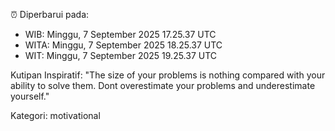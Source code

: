 ⏰ Diperbarui pada:
- WIB: Minggu, 7 September 2025 17.25.37 UTC
- WITA: Minggu, 7 September 2025 18.25.37 UTC
- WIT: Minggu, 7 September 2025 19.25.37 UTC

Kutipan Inspiratif:
"The size of your problems is nothing compared with your ability to solve them. Dont overestimate your problems and underestimate yourself."


Kategori: motivational

